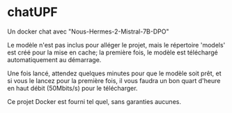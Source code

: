 # chatUPF
Un docker chat avec "Nous-Hermes-2-Mistral-7B-DPO"

Le modèle n'est pas inclus pour alléger le projet, mais le répertoire 'models' est créé pour la mise en cache; la première fois, le modèle est téléchargé automatiquement au démarrage.

Une fois lancé, attendez quelques minutes pour que le modèle soit prêt, et si vous le lancez pour la première fois, il vous faudra un bon quart d'heure en haut débit (50Mbits/s) pour le télécharger. 

Ce projet Docker est fourni tel quel, sans garanties aucunes. 
